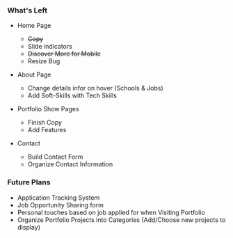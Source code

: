 ### What's Left
- Home Page
  - ~~Copy~~
  - Slide indicators
  - ~~Discover More for Mobile~~
  - Resize Bug

- About Page
  - Change details infor on hover (Schools & Jobs)
  - Add Soft-Skills with Tech Skills

- Portfolio Show Pages
  - Finish Copy
  - Add Features

- Contact
  - Build Contact Form
  - Organize Contact Information

### Future Plans
- Application Tracking System
- Job Opportunity Sharing form
- Personal touches based on job applied for when Visiting Portfolio
- Organize Portfolio Projects into Categories (Add/Choose new projects to display)